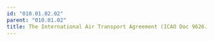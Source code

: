 ```yaml
---
id: "010.01.02.02"
parent: "010.01.02"
title: The International Air Transport Agreement (ICAO Doc 9626.
---
```


